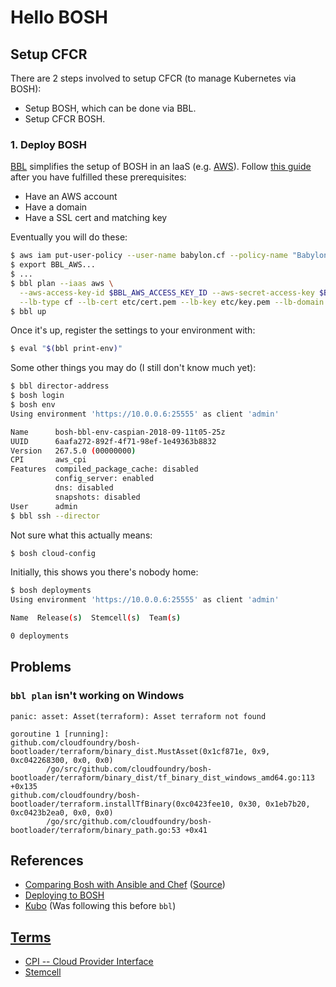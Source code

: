 # Hello BOSH

## Setup CFCR

There are 2 steps involved to setup CFCR (to manage Kubernetes via BOSH):

 - Setup BOSH, which can be done via BBL.
 - Setup CFCR BOSH.

### 1. Deploy BOSH

[BBL](https://github.com/cloudfoundry/bosh-bootloader/releases) simplifies the setup of BOSH in an IaaS (e.g. [AWS](https://bosh.io/docs/init-aws/)). Follow [this guide](https://docs.cloudfoundry.org/deploying/common/aws.html) after you have fulfilled these prerequisites:

 - Have an AWS account
 - Have a domain
 - Have a SSL cert and matching key

Eventually you will do these:

```bash
$ aws iam put-user-policy --user-name babylon.cf --policy-name "BabylonUserPolicy" --policy-document "$(cat etc/bbl-iam-policy.json)"
$ export BBL_AWS...
$ ...
$ bbl plan --iaas aws \
  --aws-access-key-id $BBL_AWS_ACCESS_KEY_ID --aws-secret-access-key $BBL_AWS_SECRET_ACCESS_KEY --aws-region $BBL_AWS_REGION \
  --lb-type cf --lb-cert etc/cert.pem --lb-key etc/key.pem --lb-domain cloud.yclian.com
$ bbl up
```

Once it's up, register the settings to your environment with:

```bash
$ eval "$(bbl print-env)"
```

Some other things you may do (I still don't know much yet):

```bash
$ bbl director-address
$ bosh login
$ bosh env
Using environment 'https://10.0.0.6:25555' as client 'admin'

Name      bosh-bbl-env-caspian-2018-09-11t05-25z
UUID      6aafa272-892f-4f71-98ef-1e49363b8832
Version   267.5.0 (00000000)
CPI       aws_cpi
Features  compiled_package_cache: disabled
          config_server: enabled
          dns: disabled
          snapshots: disabled
User      admin
$ bbl ssh --director
```

Not sure what this actually means:

```bash
$ bosh cloud-config
```

Initially, this shows you there's nobody home:

```bash
$ bosh deployments
Using environment 'https://10.0.0.6:25555' as client 'admin'

Name  Release(s)  Stemcell(s)  Team(s)

0 deployments
```

## Problems

### `bbl plan` isn't working on Windows

```
panic: asset: Asset(terraform): Asset terraform not found

goroutine 1 [running]:
github.com/cloudfoundry/bosh-bootloader/terraform/binary_dist.MustAsset(0x1cf871e, 0x9, 0xc042268300, 0x0, 0x0)
        /go/src/github.com/cloudfoundry/bosh-bootloader/terraform/binary_dist/tf_binary_dist_windows_amd64.go:113 +0x135
github.com/cloudfoundry/bosh-bootloader/terraform.installTfBinary(0xc0423fee10, 0x30, 0x1eb7b20, 0xc0423b2ea0, 0x0, 0x0)
        /go/src/github.com/cloudfoundry/bosh-bootloader/terraform/binary_path.go:53 +0x41
```

## References

 - [Comparing Bosh with Ansible and Chef](https://content.pivotal.io/blog/comparing-bosh-ansible-chef-part-1) ([Source](https://github.com/BrianMMcClain/bosh-vs-ansible-vs-chef/))
 - [Deploying to BOSH](https://mariash.github.io/learn-bosh/#deploy)
 - [Kubo](https://github.com/cloudfoundry-incubator/kubo-release/releases) (Was following this before `bbl`)

## [Terms](https://bosh.io/docs/terminology/)

 - [CPI -- Cloud Provider Interface](https://bosh.io/docs/cpi-api-v1/)
 - [Stemcell](https://bosh.io/docs/stemcell/)
